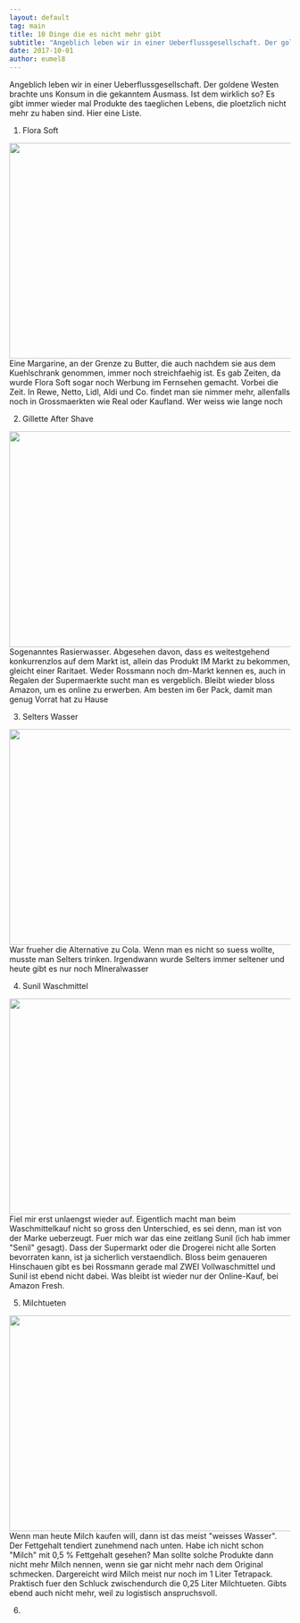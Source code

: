 ```yaml
---
layout: default
tag: main
title: 10 Dinge die es nicht mehr gibt
subtitle: "Angeblich leben wir in einer Ueberflussgesellschaft. Der goldene Westen brachte uns Konsum in die gekanntem Ausmass. Ist dem wirklich so? Es gibt immer wieder mal Produkte des taeglichen Lebens, die ploetzlich nicht mehr zu haben sind. Hier eine Liste."
date: 2017-10-01
author: eumel8
---
```


Angeblich leben wir in einer Ueberflussgesellschaft. Der goldene Westen brachte uns Konsum in die gekanntem Ausmass. Ist dem wirklich so? Es gibt immer wieder mal Produkte des taeglichen Lebens, die ploetzlich nicht mehr zu haben sind. Hier eine Liste.
<br/>
1. Flora Soft
<img src="/unsupported/media/quick-uploads/p600/51yuwxh2jil._sx466_.jpg" width="585" height="386"/>
Eine Margarine, an der Grenze zu Butter, die auch nachdem sie aus dem Kuehlschrank genommen, immer noch streichfaehig ist. Es gab Zeiten, da wurde Flora Soft sogar noch Werbung im Fernsehen gemacht. Vorbei die Zeit. In Rewe, Netto, Lidl, Aldi und Co. findet man sie nimmer mehr, allenfalls noch in Grossmaerkten wie Real oder Kaufland. Wer weiss wie lange noch

2. Gillette After Shave
<img src="/unsupported/media/quick-uploads/p600/gillette_aftershave_splash_cool_wave.jpg" width="585" height="386"/>
Sogenanntes Rasierwasser. Abgesehen davon, dass es weitestgehend konkurrenzlos auf dem Markt ist, allein das Produkt IM Markt zu bekommen, gleicht einer Raritaet. Weder Rossmann noch dm-Markt kennen es, auch in Regalen der Supermaerkte sucht man es vergeblich. Bleibt wieder bloss Amazon, um es online zu erwerben. Am besten im 6er Pack, damit man genug Vorrat hat zu Hause

3. Selters Wasser
<img src="/unsupported/media/quick-uploads/p600/selters.jpg" width="585" height="386"/>
War frueher die Alternative zu Cola. Wenn man es nicht so suess wollte, musste man Selters trinken. Irgendwann wurde Selters immer seltener und heute gibt es nur noch MIneralwasser

4. Sunil Waschmittel
<img src="/unsupported/media/quick-uploads/p600/81_pjrug4ol._sl1500_.jpg" width="585" height="386"/>
Fiel mir erst unlaengst wieder auf. Eigentlich macht man beim Waschmittelkauf nicht so gross den Unterschied, es sei denn, man ist von der Marke ueberzeugt. Fuer mich war das eine zeitlang Sunil (ich hab immer "Senil" gesagt). Dass der Supermarkt oder die Drogerei nicht alle Sorten bevorraten kann, ist ja sicherlich verstaendlich. Bloss beim genaueren Hinschauen gibt es bei Rossmann gerade mal ZWEI Vollwaschmittel und Sunil ist ebend nicht dabei. Was bleibt ist wieder nur der Online-Kauf, bei Amazon Fresh.

5. Milchtueten
<img src="/unsupported/media/quick-uploads/p600/post-176-1311781054.jpg" width="585" height="386"/>
Wenn man heute Milch kaufen will, dann ist das meist "weisses Wasser". Der Fettgehalt tendiert zunehmend nach unten. Habe ich nicht schon "Milch" mit 0,5 % Fettgehalt gesehen? Man sollte solche Produkte dann nicht mehr Milch nennen, wenn sie gar nicht mehr nach dem Original schmecken. Dargereicht wird Milch meist nur noch im 1 Liter Tetrapack. Praktisch fuer den Schluck zwischendurch die 0,25 Liter Milchtueten. Gibts ebend auch nicht mehr, weil zu logistisch anspruchsvoll.

6.
